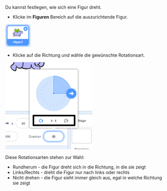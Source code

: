 Du kannst festlegen, wie sich eine Figur dreht.

- Klicke im **Figuren** Bereich auf die auszurichtende Figur.

![Hervorgehobene Figur](images/click-sprite.png)

- Klicke auf die Richtung und wähle die gewünschte Rotationsart.

![Eine andere Rotationsart](images/rotation-style.png)

Diese Rotationsarten stehen zur Wahl:

- Rundherum - die Figur dreht sich in die Richtung, in die sie zeigt
- Links/Rechts - dreht die Figur nur nach links oder rechts
- Nicht drehen - die Figur sieht immer gleich aus, egal in welche Richtung sie zeigt